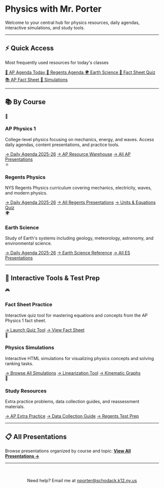 # Physics with Mr. Porter

Welcome to your central hub for physics resources, daily agendas, interactive simulations, and study tools.

---

<div class="quick-access">
  <h2>⚡ Quick Access</h2>
  <p>Most frequently used resources for today's classes</p>
  <div class="quick-access-grid">
    <a href="/Daily Plan/20252026/Daily Slides/APAgendas202526.html" class="quick-btn">
      📅 AP Agenda Today
    </a>
    <a href="/Daily Plan/20252026/Daily Slides/RPAgendas202526.html" class="quick-btn">
      📅 Regents Agenda
    </a>
    <a href="/Daily Plan/20252026/Daily Slides/EarthSci202526.html" class="quick-btn">
      🌍 Earth Science
    </a>
    <a href="/ap-physics-quiz/index.html" class="quick-btn">
      🎯 Fact Sheet Quiz
    </a>
    <a href="/ap-physics-quiz/factsheet-complete.html" class="quick-btn">
      📚 AP Fact Sheet
    </a>
    <a href="/SimulationResources.html" class="quick-btn">
      🔬 Simulations
    </a>
  </div>
</div>

---

## 📚 By Course

<div class="card-grid">

  <div class="content-card">
    <div class="card-icon">🚀</div>
    <h3 class="card-title">AP Physics 1</h3>
    <p class="card-description">
      College-level physics focusing on mechanics, energy, and waves. Access daily agendas, content presentations, and practice tools.
    </p>
    <div class="card-links">
      <a href="/Daily Plan/20252026/Daily Slides/APAgendas202526.html" class="card-link">→ Daily Agenda 2025-26</a>
      <a href="/apphysics.html" class="card-link">→ AP Resource Warehouse</a>
      <a href="/presindex.html#ap-physics-content-slides" class="card-link">→ All AP Presentations</a>
    </div>
  </div>

  <div class="content-card">
    <div class="card-icon">⚛️</div>
    <h3 class="card-title">Regents Physics</h3>
    <p class="card-description">
      NYS Regents Physics curriculum covering mechanics, electricity, waves, and modern physics.
    </p>
    <div class="card-links">
      <a href="/Daily Plan/20252026/Daily Slides/RPAgendas202526.html" class="card-link">→ Daily Agenda 2025-26</a>
      <a href="/presindex.html#regents-physics" class="card-link">→ All Regents Presentations</a>
      <a href="/regentsTestPrep/unitstestprepquiz.html" class="card-link">→ Units & Equations Quiz</a>
    </div>
  </div>

  <div class="content-card">
    <div class="card-icon">🌍</div>
    <h3 class="card-title">Earth Science</h3>
    <p class="card-description">
      Study of Earth's systems including geology, meteorology, astronomy, and environmental science.
    </p>
    <div class="card-links">
      <a href="/Daily Plan/20252026/Daily Slides/EarthSci202526.html" class="card-link">→ Daily Agenda 2025-26</a>
      <a href="/earthscienceref.html" class="card-link">→ Earth Science Reference</a>
      <a href="/presindex.html#earth-science" class="card-link">→ All ES Presentations</a>
    </div>
  </div>

</div>

---

## 🎯 Interactive Tools & Test Prep

<div class="card-grid">

  <div class="content-card">
    <div class="card-icon">🎮</div>
    <h3 class="card-title">Fact Sheet Practice</h3>
    <p class="card-description">
      Interactive quiz tool for mastering equations and concepts from the AP Physics 1 fact sheet.
    </p>
    <div class="card-links">
      <a href="/ap-physics-quiz/index.html" class="card-link">→ Launch Quiz Tool</a>
      <a href="/ap-physics-quiz/factsheet-complete.html" class="card-link">→ View Fact Sheet</a>
    </div>
  </div>

  <div class="content-card">
    <div class="card-icon">🔬</div>
    <h3 class="card-title">Physics Simulations</h3>
    <p class="card-description">
      Interactive HTML simulations for visualizing physics concepts and solving ranking tasks.
    </p>
    <div class="card-links">
      <a href="/SimulationResources.html" class="card-link">→ Browse All Simulations</a>
      <a href="/AP Resource Pages/linearizationInteractive.html" class="card-link">→ Linearization Tool</a>
      <a href="/AP Resource Pages/kinGraphs.html" class="card-link">→ Kinematic Graphs</a>
    </div>
  </div>

  <div class="content-card">
    <div class="card-icon">📖</div>
    <h3 class="card-title">Study Resources</h3>
    <p class="card-description">
      Extra practice problems, data collection guides, and reassessment materials.
    </p>
    <div class="card-links">
      <a href="/AP Resource Pages/apSBGPractice" class="card-link">→ AP Extra Practice</a>
      <a href="/AP Resource Pages/datacollection.html" class="card-link">→ Data Collection Guide</a>
      <a href="/regentsTestPrep/unitstestprepquiz.html" class="card-link">→ Regents Test Prep</a>
    </div>
  </div>

</div>

---

## 📋 All Presentations

Browse presentations organized by course and topic: **[View All Presentations →](/presindex.html)**

---

<p style="text-align: center; color: var(--text-muted); margin-top: 3rem; font-size: 0.9rem;">
  Need help? Email me at <a href="mailto:nporter@schodack.k12.ny.us">nporter@schodack.k12.ny.us</a>
</p>
